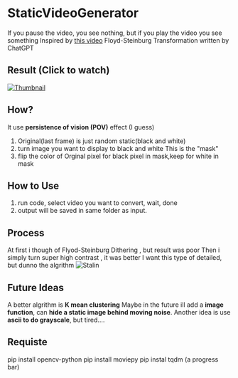 # StaticVideoGenerator

If you pause the video, you see nothing, but if you play the video you see something
Inspired by [this video](https://www.youtube.com/watch?v=TdTMeNXCnTs)
Floyd-Steinburg Transformation written by ChatGPT

## Result (Click to watch)

[![Thumbnail](https://img.youtube.com/vi/UJDuP1R9A4Y/maxresdefault.jpg)](https://www.youtube.com/embed/UJDuP1R9A4Y)

## How?

It use **persistence of vision (POV)** effect (I guess)

1. Original(last frame) is just random static(black and white)
1. turn image you want to display to black and white
This is the "mask"
1. flip the color of Orginal pixel for black pixel in mask,keep for white in mask

## How to Use

1. run code, select video you want to convert, wait, done
1. output will be saved in same folder as input.

## Process

At first i though of Flyod-Steinburg Dithering , but result was poor
Then i simply turn super high contrast , it was better
I want this type of detailed, but dunno the algrithm
![Stalin](https://i.pinimg.com/564x/be/16/b3/be16b32d9b18b01aca0ffe0bf2fcc84a.jpg)

## Future Ideas

A better algrithm is **K mean clustering**
Maybe in the future ill add a **image function**, can **hide a static image behind moving noise**.
Another idea is use **ascii to do grayscale**, but tired....

## Requiste

pip install opencv-python
pip install moviepy
pip instal tqdm (a progress bar)
